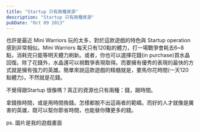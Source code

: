 ```yaml
---
title: "Startup 只有兩種資源"
description: "Startup 只有兩種資源"
pubDate: "Oct 09 2013"
---
```


也許是最近 Mini Warriors 玩的太多，對於這款遊戲的特色與 Startup operation 感到非常相似。Mini Warriors 每天只有120點的體力，打一場戰爭會耗去6~8點，消耗完只能等明天體力刷新。或者，你也可以選擇花錢(in purchase)買水晶回復。除了花錢外，水晶還可以視戰爭表現取得。而要擁有優秀的表現的最快的方式就是擁有強力的英雄。簡單來說這款遊戲的精髓就是，要馬你花時間(一天120點體力)，不然就是花錢。

不覺得跟Startup 很像嗎？真正的資源也只有兩種：錢，跟時間。

拿錢換時間，或是用時間換錢。怎樣都脫不出這兩者的範疇。而好的人才就像是厲害的英雄，既可以幫你節省時間，也能替你賺更多的錢。

ps. 圖片是我的遊戲畫面
